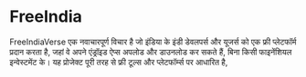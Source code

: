 # FreeIndia
FreeIndiaVerse एक नवाचारपूर्ण विचार है जो इंडिया के इंडी डेवलपर्स और यूजर्स को एक फ्री प्लेटफॉर्म प्रदान करता है, जहां वे अपने एंड्रॉइड ऐप्स अपलोड और डाउनलोड कर सकते हैं, बिना किसी फाइनेंशियल इन्वेस्टमेंट के। यह प्रोजेक्ट पूरी तरह से फ्री टूल्स और प्लेटफॉर्म्स पर आधारित है, 
